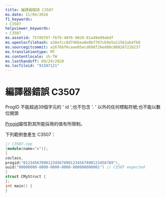 ```yaml
---
title: 編譯器錯誤 C3507
ms.date: 11/04/2016
f1_keywords:
- C3507
helpviewer_keywords:
- C3507
ms.assetid: 75f89767-f6f9-40f6-9820-81a49e09abdf
ms.openlocfilehash: a38efcc0d74bbea0e0bf767cb9e5a11561ab4fb8
ms.sourcegitcommit: a1676bf6caae05ecd698f26ed80c08828722b237
ms.translationtype: MT
ms.contentlocale: zh-TW
ms.lasthandoff: 09/29/2020
ms.locfileid: "91507121"
---
```

# <a name="compiler-error-c3507"></a>編譯器錯誤 C3507

ProgID 不能超過39個字元的 ' id ';也不包含 '. ' 以外的任何標點符號;也不能以數位開頭

[Progid](../../windows/attributes/progid.md)屬性對其所能採用的值有所限制。

下列範例會產生 C3507：

```cpp
// C3507.cpp
[module(name="x")];
[
coclass,
progid("0123456789012345678901234567890123456789"),
uuid("00000000-0000-0000-0000-000000000001") // C3507 expected
]
struct CMyStruct {
};
int main() {
}
```
